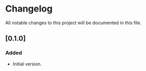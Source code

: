 # Changelog

All notable changes to this project will be documented in this file.


<!-- ## [Unreleased] - 2025-02-26 -->


## [0.1.0]
### Added
- Initial version.
